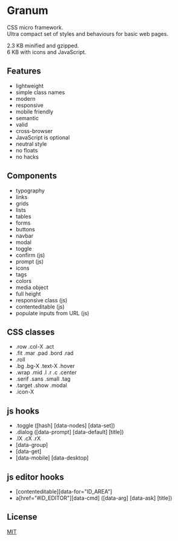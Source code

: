 # Granum

CSS micro framework.  
Ultra compact set of styles and behaviours for basic web pages.

2.3 KB minified and gzipped.  
6 KB with icons and JavaScript.

## Features

- lightweight
- simple class names
- modern
- responsive
- mobile friendly
- semantic
- valid
- cross-browser
- JavaScript is optional
- neutral style
- no floats
- no hacks

## Components

- typography
- links
- grids
- lists
- tables
- forms
- buttons
- navbar
- modal
- toggle
- confirm (js)
- prompt (js)
- icons
- tags
- colors
- media object
- full height
- responsive class (js)
- contenteditable (js)
- populate inputs from URL (js)


## CSS classes

- .row .col-X .act
- .fit .mar .pad .bord .rad
- .roll
- .bg .bg-X .text-X .hover
- .wrap .mid .l .r .c .center
- .serif .sans .small .tag
- .target .show .modal
- .icon-X


## js hooks

- .toggle ([hash] [data-nodes] [data-set])
- .dialog ([data-prompt] [data-default] [title])
- .lX .cX .rX
- [data-group]
- [data-get]
- [data-mobile] [data-desktop]

## js editor hooks

- [contenteditable][data-for="ID_AREA"]
- a[href="#ID_EDITOR"][data-cmd] ([data-arg] [data-ask] [title])

## License

[MIT](./LICENSE)